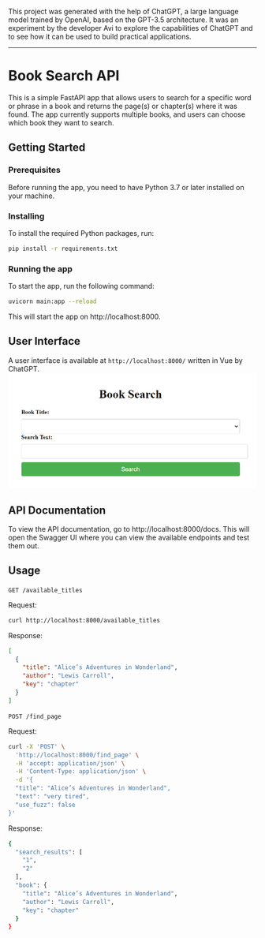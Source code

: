 This project was generated with the help of ChatGPT, a large language model trained by OpenAI, based on the GPT-3.5 architecture. It was an experiment by the developer Avi to explore the capabilities of ChatGPT and to see how it can be used to build practical applications.

----
# Book Search API

This is a simple FastAPI app that allows users to search for a specific word or phrase in a book and returns the page(s) or chapter(s) where it was found. The app currently supports multiple books, and users can choose which book they want to search.

## Getting Started
### Prerequisites

Before running the app, you need to have Python 3.7 or later installed on your machine.

### Installing
To install the required Python packages, run:

```bash
pip install -r requirements.txt
```
### Running the app
To start the app, run the following command:

```bash
uvicorn main:app --reload
```
This will start the app on http://localhost:8000.

## User Interface
A user interface is available at `http://localhost:8000/` written in Vue by ChatGPT.
![Screenshot of my app](img.png)

## API Documentation
To view the API documentation, go to http://localhost:8000/docs. This will open the Swagger UI where you can view the available endpoints and test them out.

## Usage
`GET /available_titles`

Request:

```bash
curl http://localhost:8000/available_titles
```
Response:

```json
[
  {
    "title": "Alice’s Adventures in Wonderland",
    "author": "Lewis Carroll",
    "key": "chapter"
  }
]
```

`POST /find_page`

Request:

```bash
curl -X 'POST' \
  'http://localhost:8000/find_page' \
  -H 'accept: application/json' \
  -H 'Content-Type: application/json' \
  -d '{
  "title": "Alice’s Adventures in Wonderland",
  "text": "very tired",
  "use_fuzz": false
}'
```
Response:

```bash
{
  "search_results": [
    "1",
    "2"
  ],
  "book": {
    "title": "Alice’s Adventures in Wonderland",
    "author": "Lewis Carroll",
    "key": "chapter"
  }
}
```